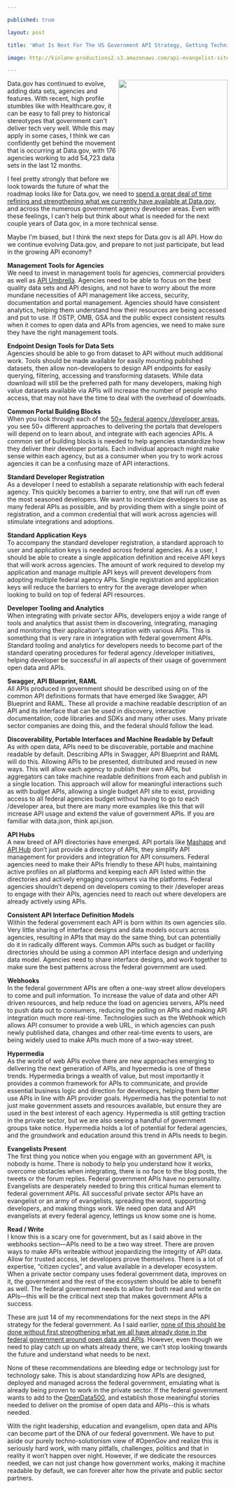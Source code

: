 ---
published: true
layout: post
title: 'What Is Next For The US Government API Strategy, Getting Technical'
image: http://kinlane-productions2.s3.amazonaws.com/api-evangelist-site/blog/Building-a-21st-century-platform-to-better-serve-the-american-people-1.png
---

<p><a href="http://federal-government.apievangelist.com/" target="_blank"><img class="c1" src="https://kinlane-productions2.s3.amazonaws.com/api-evangelist-site/blog/Building-a-21st-century-platform-to-better-serve-the-american-people-1.png" alt="" width="250" align="right" /></a>
<p>Data.gov has continued to evolve, adding data sets, agencies and features. With recent, high profile stumbles like with Healthcare.gov, it can be easy to fall prey to historical stereotypes that government can't deliver tech very well. While this may apply in some cases, I think we can confidently get behind the movement that is occurring at Data.gov, with 176 agencies working to add 54,723 data sets in the last 12 months.
<p>I feel pretty strongly that before we look towards the future of what the roadmap looks like for Data.gov, we need to <a href="http://apievangelist.com/2014/01/06/what-is-next-for-the-us-government-api-strategy/">spend a great deal of time refining and strengthening what we currently have available at Data.gov</a>, and across the numerous government agency developer areas. Even with these feelings, I can't help but think about what is needed for the next couple years of Data.gov, in a more technical sense.
<p>Maybe I'm biased, but I think the next steps for Data.gov is all API. How do we continue evolving Data.gov, and prepare to not just participate, but lead in the growing API economy?
<p><strong>Management Tools for Agencies</strong><br /> We need to invest in management tools for agencies, commercial providers as well as <a href="https://github.com/NREL/api-umbrella">API Umbrella</a>. Agencies need to be able to focus on the best quality data sets and API designs, and not have to worry about the more mundane necessities of API management like access, security, documentation and portal management. Agencies should have consistent analytics, helping them understand how their resources are being accessed and put to use. If OSTP, OMB, GSA and the public expect consistent results when it comes to open data and APIs from agencies, we need to make sure they have the right management tools.
<p><strong>Endpoint Design Tools for Data Sets</strong><br /> Agencies should be able to go from dataset to API without much additional work. Tools should be made available for easily mounting published datasets, then allow non-developers to design API endpoints for easily querying, filtering, accessing and transforming datasets. While data download will still be the preferred path for many developers, making high value datasets available via APIs will increase the number of people who access, that may not have the time to deal with the overhead of downloads.
<p><strong>Common Portal Building Blocks</strong><br /> When you look through each of the <a href="https://www.data.gov/developers/page/developer-resources">50+ federal agency /developer areas</a>, you see 50+ different approaches to delivering the portals that developers will depend on to learn about, and integrate with each agencies APIs.  A common set of building blocks is needed to help agencies standardize how they deliver their developer portals. Each individual approach might make sense within each agency, but as a consumer when you try to work across agencies it can be a confusing maze of API interactions.
<p><strong>Standard Developer Registration<br /></strong> As a developer I need to establish a separate relationship with each federal agency. This quickly becomes a barrier to entry, one that will run off even the most seasoned developers. We want to incentivize developers to use as many federal APIs as possible, and by providing them with a single point of registration, and a common credential that will work across agencies will stimulate integrations and adoptions.
<p><strong>Standard Application Keys</strong><br /> To accompany the standard developer registration, a standard approach to user and application keys is needed across federal agencies. As a user, I should be able to create a single application definition and receive API keys that will work across agencies. The amount of work required to develop my application and manage multiple API keys will prevent developers from adopting multiple federal agency APIs. Single registration and application keys will reduce the barriers to entry for the average developer when looking to build on top of federal API resources.
<p><strong>Developer Tooling and Analytics</strong><br /> When integrating with private sector APIs, developers enjoy a wide range of tools and analytics that assist them in discovering, integrating, managing and monitoring their application's integration with various APIs. This is something that is very rare in integration with federal government APIs. Standard tooling and analytics for developers needs to become part of the standard operating procedures for federal agency /developer initiatives, helping developer be successful in all aspects of their usage of government open data and APIs.
<p><strong>Swagger, API Blueprint, RAML</strong><br /> All APIs produced in government should be described using on of the common API definitions formats that have emerged like Swagger, API Blueprint and RAML. These all provide a machine readable description of an API and its interface that can be used in discovery, interactive documentation, code libraries and SDKs and many other uses. Many private sector companies are doing this, and the federal should follow the lead.
<p><strong>Discoverability, Portable Interfaces and Machine Readable by Defaul</strong>t<br /> As with open data, APIs need to be discoverable, portable and machine readable by default. Describing APIs in Swagger, API Blueprint and RAML will do this. Allowing APIs to be presented, distributed and reused in new ways. This will allow each agency to publish their own APIs, but aggregators can take machine readable definitions from each and publish in a single location. This approach will allow for meaningful interactions such as with budget APIs, allowing a single budget API site to exist, providing access to all federal agencies budget without having to go to each /developer area, but there are many more examples like this that will increase API usage and extend the value of government APIs. If you are familiar with data.json, think api.json.
<p><strong>API Hubs</strong><br /> A new breed of API directories have emerged. API portals like <a href="https://www.mashape.com/">Mashape</a> and <a href="http://www.apihub.com/">API Hub</a> don&rsquo;t just provide a directory of APIs, they simplify API management for providers and integration for API consumers. Federal agencies need to make their APIs friendly to these API hubs, maintaining active profiles on all platforms and keeping each API listed within the directories and actively engaging consumers via the platforms. Federal agencies shouldn&rsquo;t depend on developers coming to their /developer areas to engage with their APIs, agencies need to reach out where developers are already actively using APIs.
<p><strong>Consistent API Interface Definition Models</strong><br /> Within the federal government each API is born within its own agencies silo. Very little sharing of interface designs and data models occurs across agencies, resulting in APIs that may do the same thing, but can potentially do it in radically different ways. Common APIs such as budget or facility directories should be using a common API interface design and underlying data model. Agencies need to share interface designs, and work together to make sure the best patterns across the federal government are used.
<p><strong>Webhooks</strong><br /> In the federal government APIs are often a one-way street allow developers to come and pull information. To increase the value of data and other API driven resources, and help reduce the load on agencies servers, APIs need to push data out to consumers, reducing the polling on APIs and making API integration much more real-time. Technologies such as the Webhook which allows API consumer to provide a web URL, in which agencies can push newly published data, changes and other real-time events to users, are being widely used to make APIs much more of a two-way street.
<p><strong>Hypermedia</strong><br /> As the world of web APIs evolve there are new approaches emerging to delivering the next generation of APIs, and hypermedia is one of these trends. Hypermedia brings a wealth of value, but most importantly it provides a common framework for APIs to communicate, and provide essential business logic and direction for developers, helping them better use APIs in line with API provider goals. Hypermedia has the potential to not just make government assets and resources available, but ensure they are used in the best interest of each agency. Hypermedia is still getting traction in the private sector, but we are also seeing a handful of government groups take notice. Hypermedia holds a lot of potential for federal agencies, and the groundwork and education around this trend in APIs needs to begin.
<p><strong>Evangelists Present</strong><br /> The first thing you notice when you engage with an government API, is nobody is home. There is nobody to help you understand how it works, overcome obstacles when integrating, there is no face to the blog posts, the tweets or the forum replies. Federal government APIs have no personality. Evangelists are desperately needed to bring this critical human element to federal government APIs. All successful private sector APIs have an evangelist or an army of evangelists, spreading the word, supporting developers, and making things work. We need open data and API evangelists at every federal agency, lettings us know some one is home.
<p><strong>Read / Write</strong><br /> I know this is a scary one for government, but as I said above in the webhooks section&mdash;APIs need to be a two way street. There are proven ways to make APIs writeable without jeopardizing the integrity of API data. Allow for trusted access, let developers prove themselves. There is a lot of expertise, &ldquo;citizen cycles&rdquo;, and value available in a developer ecosystem. When a private sector company uses federal government data, improves on it, the government and the rest of the ecosystem should be able to benefit as well. The federal government needs to allow for both read and write on APIs&mdash;this will be the critical next step that makes government APIs a success.
<p>These are just 14 of my recommendations for the next steps in the API strategy for the federal government. As I said earlier, <a href="http://apievangelist.com/2014/01/06/what-is-next-for-the-us-government-api-strategy/">none of this should be done without first strengthening what we all have already done in the federal government around open data and APIs</a>. However, even though we need to play catch up on whats already there, we can&rsquo;t stop looking towards the future and understand what needs to be next.
<p>None of these recommendations are bleeding edge or technology just for technology sake. This is about standardizing how APIs are designed, deployed and managed across the federal government, emulating what is already being proven to work in the private sector. If the federal government wants to add to the <a href="http://www.opendata500.com/">OpenData500</a>, and establish those meaningful stories needed to deliver on the promise of open data and APIs--this is whats needed.
<p>With the right leadership, education and evangelism, open data and APIs can become part of the DNA of our federal government. We have to put aside our purely techno-solutionism view of #OpenGov and realize this is seriously hard work, with many pitfalls, challenges, politics and that in reality it won&rsquo;t happen over night. However, if we dedicate the resources needed, we can not just change how government works, making it machine readable by default, we can forever alter how the private and public sector partners.

